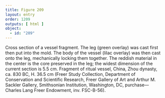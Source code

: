 ```yaml
---
title: Figure 209
layout: entry
order: 1209
outputs: [ html ]
object:
  - id: "209"
---
```


Cross section of a vessel fragment. The leg (green overlay) was cast first then put into the mold. The body of the vessel (lilac overlay) was then cast onto the leg, mechanically locking them together. The reddish material in the center is the core preserved in the leg; the widest dimension of the current section is 5.5 cm. Fragment of ritual vessel, China, Zhou dynasty, ca. 830 BC, H. 36.5 cm (Freer Study Collection, Department of Conservation and Scientific Research, Freer Gallery of Art and Arthur M. Sackler Gallery, Smithsonian Institution, Washington, DC, purchase—Charles Lang Freer Endowment, inv. FSC-B-56).
